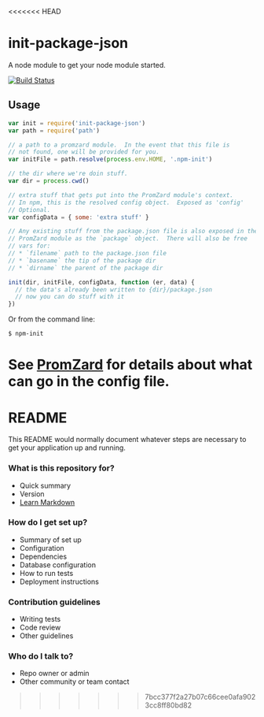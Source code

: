 <<<<<<< HEAD
# init-package-json

A node module to get your node module started.

[![Build Status](https://secure.travis-ci.org/npm/init-package-json.svg)](http://travis-ci.org/npm/init-package-json)

## Usage

```javascript
var init = require('init-package-json')
var path = require('path')

// a path to a promzard module.  In the event that this file is
// not found, one will be provided for you.
var initFile = path.resolve(process.env.HOME, '.npm-init')

// the dir where we're doin stuff.
var dir = process.cwd()

// extra stuff that gets put into the PromZard module's context.
// In npm, this is the resolved config object.  Exposed as 'config'
// Optional.
var configData = { some: 'extra stuff' }

// Any existing stuff from the package.json file is also exposed in the
// PromZard module as the `package` object.  There will also be free
// vars for:
// * `filename` path to the package.json file
// * `basename` the tip of the package dir
// * `dirname` the parent of the package dir

init(dir, initFile, configData, function (er, data) {
  // the data's already been written to {dir}/package.json
  // now you can do stuff with it
})
```

Or from the command line:

```
$ npm-init
```

See [PromZard](https://github.com/npm/promzard) for details about
what can go in the config file.
=======
# README #

This README would normally document whatever steps are necessary to get your application up and running.

### What is this repository for? ###

* Quick summary
* Version
* [Learn Markdown](https://bitbucket.org/tutorials/markdowndemo)

### How do I get set up? ###

* Summary of set up
* Configuration
* Dependencies
* Database configuration
* How to run tests
* Deployment instructions

### Contribution guidelines ###

* Writing tests
* Code review
* Other guidelines

### Who do I talk to? ###

* Repo owner or admin
* Other community or team contact
>>>>>>> 7bcc377f2a27b07c66cee0afa9023cc8ff80bd82

